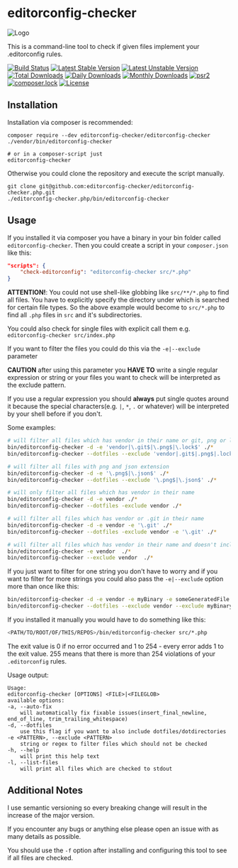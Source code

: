 # editorconfig-checker

![Logo](https://raw.githubusercontent.com/editorconfig-checker/editorconfig-checker.php/master/Docs/logo.png "Logo")

This is a command-line tool to check if given files implement your .editorconfig rules.

[![Build Status](https://travis-ci.org/editorconfig-checker/editorconfig-checker.php.svg?branch=master)](https://travis-ci.org/editorconfig-checker/editorconfig-checker.php)
[![Latest Stable Version](https://poser.pugx.org/editorconfig-checker/editorconfig-checker/v/stable)](https://packagist.org/packages/editorconfig-checker/editorconfig-checker)
[![Latest Unstable Version](https://poser.pugx.org/editorconfig-checker/editorconfig-checker/v/unstable)](https://packagist.org/packages/editorconfig-checker/editorconfig-checker)
[![Total Downloads](https://poser.pugx.org/editorconfig-checker/editorconfig-checker/downloads)](https://packagist.org/packages/editorconfig-checker/editorconfig-checker)
[![Daily Downloads](https://poser.pugx.org/editorconfig-checker/editorconfig-checker/d/daily)](https://packagist.org/packages/editorconfig-checker/editorconfig-checker)
[![Monthly Downloads](https://poser.pugx.org/editorconfig-checker/editorconfig-checker/d/monthly)](https://packagist.org/packages/editorconfig-checker/editorconfig-checker)
[![psr2](https://img.shields.io/badge/cs-PSR--2-yellow.svg)](https://github.com/php-fig/fig-standards/blob/master/accepted/PSR-2-coding-style-guide.md)
[![composer.lock](https://poser.pugx.org/editorconfig-checker/editorconfig-checker/composerlock)](https://packagist.org/packages/editorconfig-checker/editorconfig-checker)
[![License](https://poser.pugx.org/editorconfig-checker/editorconfig-checker/license)](https://packagist.org/packages/editorconfig-checker/editorconfig-checker)

## Installation

Installation via composer is recommended:

```
composer require --dev editorconfig-checker/editorconfig-checker
./vendor/bin/editorconfig-checker

# or in a composer-script just
editorconfig-checker
```

Otherwise you could clone the repository and execute the script manually.

```
git clone git@github.com:editorconfig-checker/editorconfig-checker.php.git
./editorconfig-checker.php/bin/editorconfig-checker
```

## Usage

If you installed it via composer you have a binary in your bin folder called `editorconfig-checker`.
Then you could create a script in your `composer.json` like this:

```json
"scripts": {
    "check-editorconfig": "editorconfig-checker src/*.php"
}
```

__ATTENTION!__: You could not use shell-like globbing like `src/**/*.php` to find all files.
You have to explicitly specify the directory under which is searched for certain file types.
So the above example would become to `src/*.php` to find all `.php` files in `src` and it's subdirectories.

You could also check for single files with explicit call them e.g. `editorconfig-checker src/index.php`

If you want to filter the files you could do this via the `-e|--exclude` parameter 

__CAUTION__ after using this parameter you __HAVE TO__ write a single
regular expression or string or your files you want to check will be interpreted as the exclude pattern.

If you use a regular expression you should __always__ put single quotes around it 
because the special characters(e.g. `|`, `*`, `.` or whatever) will be interpreted by your shell before if you don't.

Some examples:
```sh
# will filter all files which has vendor in their name or git, png or lock as extension
bin/editorconfig-checker -d -e 'vendor|\.git$|\.png$|\.lock$' ./*
bin/editorconfig-checker --dotfiles --exclude 'vendor|.git$|.png$|.lock$' ./*

# will filter all files with png and json extension
bin/editorconfig-checker -d -e '\.png$|\.json$' ./*
bin/editorconfig-checker --dotfiles --exclude '\.png$|\.json$' ./*

# will only filter all files which has vendor in their name
bin/editorconfig-checker -d -e vendor ./*
bin/editorconfig-checker --dotfiles -exclude vendor ./*

# will filter all files which has vendor or .git in their name
bin/editorconfig-checker -d -e vendor -e '\.git' ./*
bin/editorconfig-checker --dotfiles -exclude vendor -e '\.git' ./*

# will filter all files which has vendor in their name and doesn't include dotfiles/dotdirs (like .git or .travis.yml)
bin/editorconfig-checker -e vendor  ./*
bin/editorconfig-checker --exclude vendor  ./*
```

If you just want to filter for one string you don't have to worry and if you want to filter for more strings you could also pass the `-e|--exclude` option more than once like this:

```sh
bin/editorconfig-checker -d -e vendor -e myBinary -e someGeneratedFile -e myPicture ./*
bin/editorconfig-checker --dotfiles --exclude vendor --exclude myBinary --exclude someGeneratedFile --exclude myPicture ./*
```

If you installed it manually you would have to do something like this:

```sh
<PATH/TO/ROOT/OF/THIS/REPOS>/bin/editorconfig-checker src/*.php
```

The exit value is 0 if no error occurred and 1 to 254 - every error adds 1 to the exit value.
255 means that there is more than 254 violations of your `.editorconfig` rules.

Usage output:
```
Usage:
editorconfig-checker [OPTIONS] <FILE>|<FILEGLOB>
available options:
-a, --auto-fix
	will automatically fix fixable issues(insert_final_newline, end_of_line, trim_trailing_whitespace)
-d, --dotfiles
	use this flag if you want to also include dotfiles/dotdirectories
-e <PATTERN>, --exclude <PATTERN>
	string or regex to filter files which should not be checked
-h, --help
	will print this help text
-l, --list-files
	will print all files which are checked to stdout
```

## Additional Notes

I use semantic versioning so every breaking change will result in the increase of the major version.

If you encounter any bugs or anything else please open an issue with as many details as possible.

You should use the `-f` option after installing and configuring this tool to see if all files are
checked.
